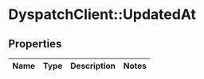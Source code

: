 # DyspatchClient::UpdatedAt

## Properties
Name | Type | Description | Notes
------------ | ------------- | ------------- | -------------


